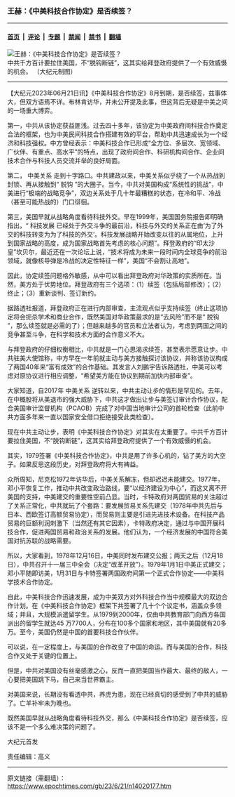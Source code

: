 ### 王赫：《中美科技合作协定》是否续签？

---

#### [首页](../../../..?n14020177) &nbsp;|&nbsp; [评论](../../../../../epoch-comment?n14020177) &nbsp;|&nbsp; [专题](../../../../../epoch-special?n14020177) &nbsp;|&nbsp; [禁闻](../../../../../epoch-news?n14020177) &nbsp;|&nbsp; [禁书](../../../../../books?n14020177) &nbsp;|&nbsp; [翻墙](https://github.com/gfw-breaker/nogfw/blob/master/README.md?n14020177)


<div><img alt="王赫：《中美科技合作协定》是否续签？" class="attachment-djy_600_400 size-djy_600_400 wp-post-image" src="https://i.epochtimes.com/assets/uploads/2022/08/id13806784-0819_1200x8001-600x400.jpg"/>
<div class="caption">
 中共千方百计要拉住美国，不“脱钩断链”，这其实给拜登政府提供了一个有效威慑的机会。
（大纪元制图）
</div></div><hr/><div class="post_content" id="artbody" itemprop="articleBody">
 <!-- article content begin -->
 <p>
  【大纪元2023年06月21日讯】《中美科技合作协定》8月到期，是否续签，兹事体大，但双方语焉不详。布林肯访华，并未公开提及此事，但这背后无疑是中美之间的一场重大博弈。
 </p>
 <p>
  第一，中共从该协定获益匪浅。过去四十多年，该协定为中美政府间科技合作奠定合法的框架，也为中美民间科技合作搭建有效的平台，帮助中共迅速成长为一个经济和科技强权。中方曾经表示：中美科技合作已形成“全方位、多层次、宽领域、广伙伴、有重点、高水平”的特点，出现了政府间合作、科研机构间合作、企业间技术合作与科技人员交流并举的良好局面。
 </p>
 <p>
  第二，
  <ok href="https://www.epochtimes.com/gb/tag/%E4%B8%AD%E7%BE%8E%E5%85%B3%E7%B3%BB.html">
   中美关系
  </ok>
  走到十字路口。中共建政以来，中美关系似乎绕了一个从热战到封锁、再从接触到“
  <ok href="https://www.epochtimes.com/gb/tag/%E8%84%B1%E9%92%A9.html">
   脱钩
  </ok>
  ”的大圈子。当今，中共对美国构成“系统性的挑战”，中美进行“极端的战略竞争”，双边关系处于几十年最糟糕的状态，在冷和平、冷战（甚至可能热战的）门口徘徊。
 </p>
 <p>
  第三，美国早就从战略角度看待科技外交。早在1999年，美国国务院报告即明确指出，“
  <ok href="https://www.epochtimes.com/gb/tag/%E7%A7%91%E6%8A%80%E5%8F%91%E5%B1%95.html">
   科技发展
  </ok>
  已经处于外交斗争的最前沿，科技与外交的关系正在由‘为了外交的科技转变为为了科技的外交’。科技发展战略开始改变以往的从属地位，上升到国家战略的高度，成为国家战略首先考虑的核心问题”。拜登政府的“印太沙皇”坎贝尔，最近还在一次论坛上说，“技术将成为未来一段时间内全球竞争的前沿领域，就像核导弹是冷战的决定性特征一样”，美国“不会割让高地”。
 </p>
 <p>
  因此，协定续签问题格外敏感，从中可以看出拜登政府对华政策的实质所在。当然，美方处于优势地位。拜登政府有三个选项：（1）续签（包括局部修改）；（2）终止；（3）重新谈判、签订新约。
 </p>
 <p>
  据路透社报道，拜登政府正在进行内部审查，主流观点似乎支持续签（终止这项协定将会扼杀学术和商业合作，既然美国对华政策最求的是“去风险”而不是“
  <ok href="https://www.epochtimes.com/gb/tag/%E8%84%B1%E9%92%A9.html">
   脱钩
  </ok>
  ”，那么续签就是必需的了）；但越来越多的官员和立法者认为，考虑到两国之间的竞争甚至斗争，在科学和技术方面的合作意义不大。
 </p>
 <p>
  与拜登政府的仔细权衡相比，中共就是一门心思渴求续签，甚至表示愿意让步。中共驻美大使馆称，中方早在一年前就主动与美方接触探讨该协议，并称该协议构成了两国40年来“富有成效”的合作基础。其发言人刘鹏宇告诉路透社，中美可以考虑对原协议进行相应调整，“希望美方能在协议到期前加快内部审查”。
 </p>
 <p>
  大家知道，自2017年
  <ok href="https://www.epochtimes.com/gb/tag/%E4%B8%AD%E7%BE%8E%E5%85%B3%E7%B3%BB.html">
   中美关系
  </ok>
  逆转以来，中共主动让步的情形是罕见的。去年，在中概股将从美退市的强大威胁下，中共这才做出让步与美签订审计合作协议，配合美国审计监督机构（PCAOB）完成了对中国当地审计公司的首轮检查（此前中共方面多年来一直以国家安全借口拒绝接受此类检查）。
 </p>
 <p>
  现在中共主动让步，表明《中美科技合作协定》对其实在太重要了。中共千方百计要拉住美国，不“脱钩断链”，这其实给拜登政府提供了一个有效威慑的机会。
 </p>
 <p>
  其实，1979签署《中美科技合作协定》，中共是用了许多心机的，钻了美方的大空子。如果反思这段历史，对拜登政府将大有裨益。
 </p>
 <p>
  众所周知，尼克松1972年访华后，中美关系解冻，但却迟迟未能建交。1977年，邓小平恢复工作，推动中共改变政治路线，要“以经济建设为中心”，而这又离不开美国的支持，中美建交的重要性空前凸显。当时，卡特政府对两国贸易的关注超过了关系正常化，中共就玩了个套路：要发展贸易关系先建交（1978年中共先后与日本、西欧签订高额贸易协定），而贸易则主要是引进先进技术设备。在科技产品贸易的巨额利润刺激下（当然还有其它因素），卡特政府决定，通过与中国开展科技合作，促进两国贸易和政治关系的发展。他们认为，一个经济发展的中国符合美国对抗苏联的战略需要。
 </p>
 <p>
  所以，大家看到，1978年12月16日，中美同时发布建交公报；两天之后（12月18日），中共召开十一届三中全会（决定“改革开放”）。1979年1月1日中美正式建交；邓小平随即访美，1月31日与卡特签署两国政府间第一个正式合作协定——中美科学技术合作协定。
 </p>
 <p>
  自此，中美科技合作迅速发展，成为中美双方对外科技合作当中规模最大的双边合作计划。在《中美科技合作协定》框架下共签署了几十个个议定书，涵盖众多领域；并且，大规模派遣留学生。从1979到2000年，仅由中共教育部门向西方各国派出的留学生就达45 万7700人，分布在100多个国家和地区，其中美国就有20多万。至今，美国仍然是中国的首要科技合作伙伴。
 </p>
 <p>
  可以说，在一定程度上，与美国的合作改变了中国的命运。而与美国的合作，科技合作又处于关键的位置上。
 </p>
 <p>
  但是，中共对美国没有丝毫感激之心，反而一直把美国当作最大、最终的敌人，一心要把美国跳下马，自己来当世界霸主。
 </p>
 <p>
  对美国来说，长期没有看透中共，养虎为患，现在已经真切的感受到了中共的威胁了。亡羊补牢未为晚也。
 </p>
 <p>
  既然美国早就从战略角度看待科技外交，那么《中美科技合作协定》是否续签，应该不是一个多么难决策的问题了。
 </p>
 <p>
  大纪元首发
 </p>
 <p>
  责任编辑：高义
 </p>
 <!-- article content end -->
 <div id="below_article_ad">
 </div>
</div>


---

原文链接（需翻墙）：https://www.epochtimes.com/gb/23/6/21/n14020177.htm